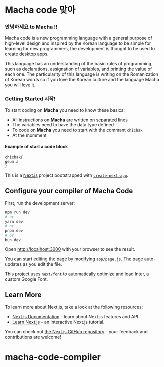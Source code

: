 # Macha code 맞아

### 안녕하세요 to Macha !!

Macha code is a new programming language with a general purpose of high-level design and inspired by the Korean language to be simple for learning for new programmers, the development is thought to be used to create desktop apps.

This language has an understanding of the basic rules of programming, such as declarations, assignation of variables, and printing the value of each one. The particularity of this language is writing on the Romanization of Korean words so if you love the Korean culture and the language Macha you will love it.

### Getting Started 시작! 

To start coding on **Macha** you need to know these basics:
 
- All instructions on **Macha** are written on separated lines
- The variables need to have the data type defined
- To code on **Macha** you need to start with the commant `chichak`
- At the momment

#### Example of start a code block
  ```
  chichak{
  geum a
  }
```

This is a [Next.js](https://nextjs.org/) project bootstrapped with [`create-next-app`](https://github.com/vercel/next.js/tree/canary/packages/create-next-app).

## Configure your compiler of Macha Code

First, run the development server:

```bash
npm run dev
# or
yarn dev
# or
pnpm dev
# or
bun dev
```

Open [http://localhost:3000](http://localhost:3000) with your browser to see the result.

You can start editing the page by modifying `app/page.js`. The page auto-updates as you edit the file.

This project uses [`next/font`](https://nextjs.org/docs/basic-features/font-optimization) to automatically optimize and load Inter, a custom Google Font.

## Learn More

To learn more about Next.js, take a look at the following resources:

- [Next.js Documentation](https://nextjs.org/docs) - learn about Next.js features and API.
- [Learn Next.js](https://nextjs.org/learn) - an interactive Next.js tutorial.

You can check out [the Next.js GitHub repository](https://github.com/vercel/next.js/) - your feedback and contributions are welcome!


# macha-code-compiler
